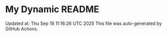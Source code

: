 # My Dynamic README
Updated at: Thu Sep 18 11:16:26 UTC 2025
This file was auto-generated by GitHub Actions.
